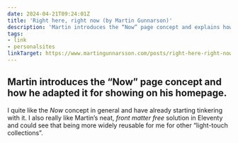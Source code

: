 ```yaml
---
date: 2024-04-21T09:24:01Z
title: 'Right here, right now (by Martin Gunnarson)'
description: 'Martin introduces the “Now” page concept and explains how he approached it using Eleventy'
tags:
- link
- personalsites
linkTarget: https://www.martingunnarsson.com/posts/right-here-right-now/
---
```

Martin introduces the “Now” page concept and how he adapted it for showing on his homepage. 
---

I quite like the _Now_ concept in general and have already starting tinkering with it. I also really like Martin’s neat, _front matter free_ solution in Eleventy and could see that being more widely reusable for me for other “light-touch collections”.
